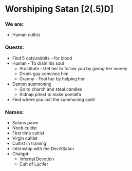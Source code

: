 # Worshiping Satan [2(.5)D]
### We are:
* Human cultist

### Quests:
* Find 5 cats\rabbits - for blood
* Human - To drain his soul
    * Prostitute - Get her to follow you by giving her money
    * Drunk guy convince him
    * Granny - Fool her by helping her
* Demon summoning
    * Go to church and steal candles
    * Kidnap priest to make pentalfa
* Find where you lost the summoning spell

### Names:
* Satans pawn
* Noob cultist
* First time cultist
* Virgin cultist
* Cultist in training
* Internship with the Devil/Satan
* Chatgpt:
    * Infernal Devotion
    * Cult of Lucifer